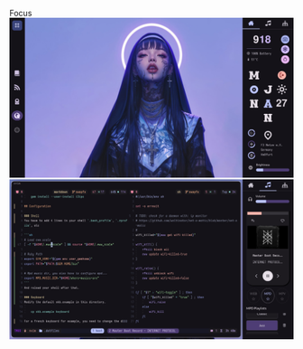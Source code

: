 Focus
![](https://github.com/szorfein/unix-portfolio/blob/master/holy/clean.jpg)
![](https://github.com/szorfein/unix-portfolio/blob/master/holy/full.jpg)
